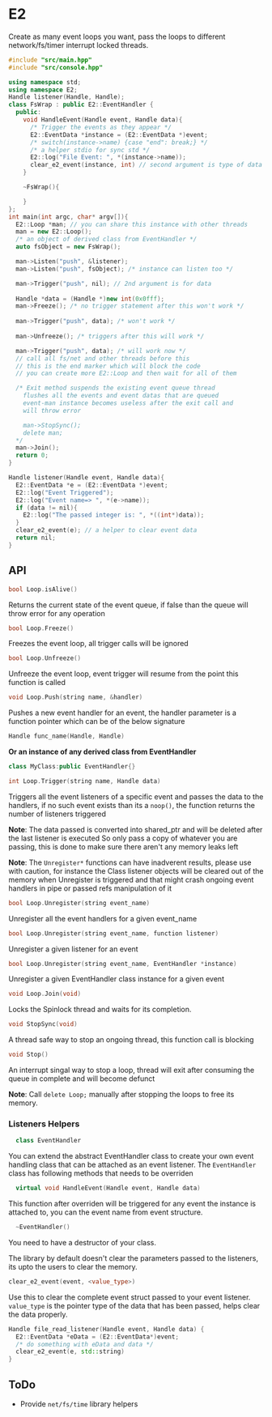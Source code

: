# E2
Create as many event loops you want, pass the loops to different network/fs/timer interrupt locked threads.
```c++
#include "src/main.hpp"
#include "src/console.hpp"

using namespace std;
using namespace E2;
Handle listener(Handle, Handle);
class FsWrap : public E2::EventHandler {
  public:
    void HandleEvent(Handle event, Handle data){
      /* Trigger the events as they appear */
      E2::EventData *instance = (E2::EventData *)event;
      /* switch(instance->name) {case "end": break;} */
      /* a helper stdio for sync std */
      E2::log("File Event: ", *(instance->name));
      clear_e2_event(instance, int) // second argument is type of data
    }

    ~FsWrap(){

    }
};
int main(int argc, char* argv[]){
  E2::Loop *man; // you can share this instance with other threads
  man = new E2::Loop();
  /* an object of derived class from EventHandler */
  auto fsObject = new FsWrap();

  man->Listen("push", &listener);
  man->Listen("push", fsObject); /* instance can listen too */

  man->Trigger("push", nil); // 2nd argument is for data
  
  Handle *data = (Handle *)new int(0x0fff);
  man->Freeze(); /* no trigger statement after this won't work */
  
  man->Trigger("push", data); /* won't work */
  
  man->Unfreeze(); /* triggers after this will work */

  man->Trigger("push", data); /* will work now */
  // call all fs/net and other threads before this
  // this is the end marker which will block the code
  // you can create more E2::Loop and then wait for all of them

  /* Exit method suspends the existing event queue thread
    flushes all the events and event datas that are queued
    event-man instance becomes useless after the exit call and
    will throw error

    man->StopSync();
    delete man;
  */
  man->Join();
  return 0;
}

Handle listener(Handle event, Handle data){
  E2::EventData *e = (E2::EventData *)event;
  E2::log("Event Triggered");
  E2::log("Event name=> ", *(e->name));
  if (data != nil){
    E2::log("The passed integer is: ", *((int*)data));
  }
  clear_e2_event(e); // a helper to clear event data
  return nil;
}
```
## API
```c++ 
bool Loop.isAlive()
```
Returns the current state of the event queue, if false than the queue will throw error for any operation

```c++ 
bool Loop.Freeze()
```
Freezes the event loop, all trigger calls will be ignored

```c++ 
bool Loop.Unfreeze()
```
Unfreeze the event loop, event trigger will resume from the point this function is called


```c++ 
void Loop.Push(string name, &handler)
```

Pushes a new event handler for an event, the handler parameter is a function pointer which can be of the below signature 
```c++
Handle func_name(Handle, Handle)
```
__Or an instance of any derived class from EventHandler__
```c++
class MyClass:public EventHandler{}
```

```c++
int Loop.Trigger(string name, Handle data)
```
Triggers all the event listeners of a specific event and passes the data to the handlers, if no such event exists than its a ```noop()```, the function returns the number of listeners triggered

__Note__: The data passed is converted into shared_ptr and will be deleted after the last listener is executed
So only pass a copy of whatever you are passing, this is done to make sure there aren't any memory leaks left

__Note__: The ```Unregister*``` functions can have inadverent results, please use with caution, for instance the
Class listener objects will be cleared out of the memory when Unregister is triggered and that might crash
ongoing event handlers in pipe or passed refs manipulation of it

```c++ 
bool Loop.Unregister(string event_name)
```
Unregister all the event handlers for a given event_name


```c++ 
bool Loop.Unregister(string event_name, function listener)
```
Unregister a given listener for an event

```c++ 
bool Loop.Unregister(string event_name, EventHandler *instance)
```
Unregister a given EventHandler class instance for a given event


```c++ 
void Loop.Join(void)
```

Locks the Spinlock thread and waits for its completion.

```c++
void StopSync(void)
```
A thread safe way to stop an ongoing thread, this function call is blocking

```c++
void Stop()
```
An interrupt singal way to stop a loop, thread will exit after consuming the queue in complete and will become defunct

__Note__: Call ```delete Loop;``` manually after stopping the loops to free its memory.

### Listeners Helpers
```c++
  class EventHandler
```
You can extend the abstract EventHandler class to create your own event handling class that can be attached as an event listener.
The ```EventHandler``` class has following methods that needs to be overriden

```c++
  virtual void HandleEvent(Handle event, Handle data)
```
This function after overriden will be triggered for any event the instance is attached to, you can the event name from event structure.

```c++
  ~EventHandler()
```
You need to have a destructor of your class.


The library by default doesn't clear the parameters passed to the listeners, its upto the users to clear the memory.

```c++
clear_e2_event(event, <value_type>)
```
Use this to clear the complete event struct passed to your event listener. ```value_type``` is the pointer type of the data that has been passed, helps clear the data properly.

```c++
Handle file_read_listener(Handle event, Handle data) {
  E2::EventData *eData = (E2::EventData*)event;
  /* do something with eData and data */
  clear_e2_event(e, std::string)
}
```
## ToDo
- Provide ```net/fs/time``` library helpers